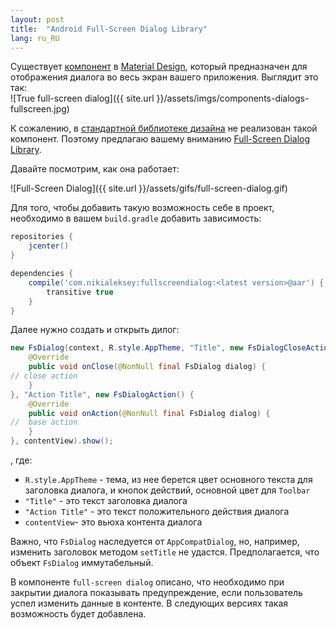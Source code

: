 ```yaml
---
layout: post
title:  "Android Full-Screen Dialog Library"
lang: ru_RU
---
```


Существует [компонент](https://material.io/guidelines/components/dialogs.html#dialogs-full-screen-dialogs)
в [Material Design](https://material.io/guidelines/material-design/introduction.html), 
который предназначен для отображения диалога во весь экран вашего приложения. Выглядит это так:  
![True full-screen dialog]({{ site.url }}/assets/imgs/components-dialogs-fullscreen.jpg)

К сожалению, в [стандартной библиотеке дизайна](https://developer.android.com/training/material/design-library.html)
не реализован такой компонент. Поэтому предлагаю вашему вниманию 
[Full-Screen Dialog Library](https://github.com/nikialeksey/FullScreenDialog).

Давайте посмотрим, как она работает: 

![Full-Screen Dialog]({{ site.url }}/assets/gifs/full-screen-dialog.gif)

Для того, чтобы добавить такую возможность себе в проект, необходимо в вашем 
`build.gradle` добавить зависимость:
```groovy
repositories {
    jcenter()
}

dependencies {
    compile('com.nikialeksey:fullscreendialog:<latest version>@aar') {
        transitive true
    }
}
```

Далее нужно создать и открыть дилог:
```java
new FsDialog(context, R.style.AppTheme, "Title", new FsDialogCloseAction() {
    @Override
    public void onClose(@NonNull final FsDialog dialog) {
// close action
    }
}, "Action Title", new FsDialogAction() {
    @Override
    public void onAction(@NonNull final FsDialog dialog) {
//  base action        
    }
}, contentView).show();
```

, где: 
 - `R.style.AppTheme` - тема, из нее берется цвет основного текста для 
 заголовка диалога, и кнопок действий, основной цвет для `Toolbar`
 - `"Title"` - это текст заголовка диалога
 - `"Action Title"` - это текст положительного действия диалога
 - `contentView`- это вьюха контента диалога

Важно, что `FsDialog` наследуется от `AppCompatDialog`, но, например, изменить заголовок 
методом `setTitle` не удастся. Предполагается, что объект `FsDialog` иммутабельный. 

В компоненте `full-screen dialog` описано, что необходимо при закрытии диалога 
показывать предупреждение, если пользователь успел изменить данные в контенте. В следующих 
версиях такая возможность будет добавлена.

